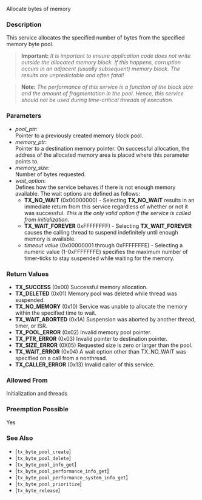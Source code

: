 Allocate bytes of memory

### Description

This service allocates the specified number of bytes from the specified memory byte pool.

> **Important:** *It is important to ensure application code does not write outside the allocated memory block. If this happens, corruption occurs in an adjacent (usually subsequent) memory block. The results are unpredictable and often fatal!*

> **Note:** *The performance of this service is a function of the block size and the amount of fragmentation in the pool. Hence, this service should not be used during time-critical threads of execution.*

### Parameters

- *pool_ptr*: <br>Pointer to a previously created memory block pool.
- *memory_ptr*: <br>Pointer to a destination memory pointer. On successful allocation, the address of the allocated memory area is placed where this parameter points to.
- *memory_size*: <br>Number of bytes requested.
- *wait_option*: <br>Defines how the service behaves if there is not enough memory available. The wait options are defined as follows:
  - **TX_NO_WAIT** (0x00000000) - Selecting **TX_NO_WAIT** results in an immediate return from this service regardless of whether or not it was successful. *This is the only valid option if the service is called from initialization.*
  - **TX_WAIT_FOREVER** 0xFFFFFFFF) - Selecting **TX_WAIT_FOREVER** causes the calling thread to suspend indefinitely until enough memory is available.
  - *timeout value* (0x00000001 through 0xFFFFFFFE) - Selecting a numeric value (1-0xFFFFFFFE) specifies the maximum number of timer-ticks to stay suspended while waiting for the memory.

### Return Values

- **TX_SUCCESS** (0x00) Successful memory allocation.
- **TX_DELETED** (0x01) Memory pool was deleted while thread was suspended.
- **TX_NO_MEMORY** (0x10) Service was unable to allocate the memory within the specified time to wait.
- **TX_WAIT_ABORTED** (0x1A) Suspension was aborted by another thread, timer, or ISR.
- **TX_POOL_ERROR** (0x02) Invalid memory pool pointer.
- **TX_PTR_ERROR** (0x03) Invalid pointer to destination pointer.
- **TX_SIZE_ERROR** (0X05) Requested size is zero or larger than the pool.
- **TX_WAIT_ERROR** (0x04) A wait option other than TX_NO_WAIT was specified on a call from a nonthread.
- **TX_CALLER_ERROR** (0x13) Invalid caller of this service.

### Allowed From

Initialization and threads

### Preemption Possible

Yes

### See Also

- [`tx_byte_pool_create`]
- [`tx_byte_pool_delete`]
- [`tx_byte_pool_info_get`]
- [`tx_byte_pool_performance_info_get`]
- [`tx_byte_pool_performance_system_info_get`]
- [`tx_byte_pool_prioritize`]
- [`tx_byte_release`]

